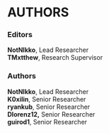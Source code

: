 # AUTHORS

### Editors

**NotNlkko**, Lead Researcher\
**TMxtthew**, Research Supervisor

### Authors

**NotNlkko**, Lead Researcher\
**K0xilin**, Senior Researcher\
**ryankub**, Senior Researcher\
**Dlorenz12,** Senior Researcher\
**guirod1**, Senior Researcher
